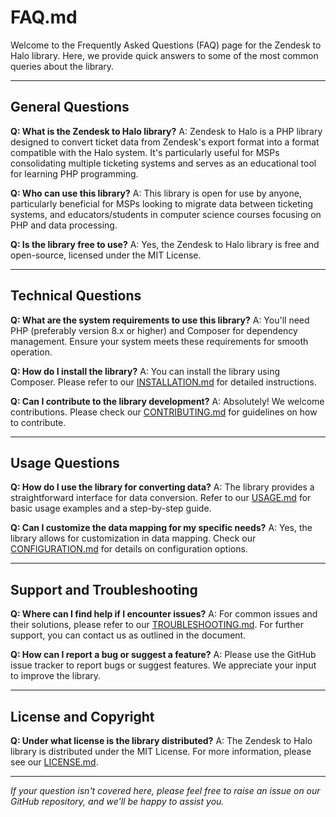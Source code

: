 # FAQ.md

Welcome to the Frequently Asked Questions (FAQ) page for the Zendesk to Halo library. Here, we provide quick answers to some of the most common queries about the library.

---

## General Questions

**Q: What is the Zendesk to Halo library?**
A: Zendesk to Halo is a PHP library designed to convert ticket data from Zendesk's export format into a format compatible with the Halo system. It's particularly useful for MSPs consolidating multiple ticketing systems and serves as an educational tool for learning PHP programming.

**Q: Who can use this library?**
A: This library is open for use by anyone, particularly beneficial for MSPs looking to migrate data between ticketing systems, and educators/students in computer science courses focusing on PHP and data processing.

**Q: Is the library free to use?**
A: Yes, the Zendesk to Halo library is free and open-source, licensed under the MIT License.

---

## Technical Questions

**Q: What are the system requirements to use this library?**
A: You'll need PHP (preferably version 8.x or higher) and Composer for dependency management. Ensure your system meets these requirements for smooth operation.

**Q: How do I install the library?**
A: You can install the library using Composer. Please refer to our [INSTALLATION.md](INSTALLATION.md) for detailed instructions.

**Q: Can I contribute to the library development?**
A: Absolutely! We welcome contributions. Please check our [CONTRIBUTING.md](CONTRIBUTING.md) for guidelines on how to contribute.

---

## Usage Questions

**Q: How do I use the library for converting data?**
A: The library provides a straightforward interface for data conversion. Refer to our [USAGE.md](USAGE.md) for basic usage examples and a step-by-step guide.

**Q: Can I customize the data mapping for my specific needs?**
A: Yes, the library allows for customization in data mapping. Check our [CONFIGURATION.md](CONFIGURATION.md) for details on configuration options.

---

## Support and Troubleshooting

**Q: Where can I find help if I encounter issues?**
A: For common issues and their solutions, please refer to our [TROUBLESHOOTING.md](TROUBLESHOOTING.md). For further support, you can contact us as outlined in the document.

**Q: How can I report a bug or suggest a feature?**
A: Please use the GitHub issue tracker to report bugs or suggest features. We appreciate your input to improve the library.

---

## License and Copyright

**Q: Under what license is the library distributed?**
A: The Zendesk to Halo library is distributed under the MIT License. For more information, please see our [LICENSE.md](LICENSE.md).

---

*If your question isn't covered here, please feel free to raise an issue on our GitHub repository, and we'll be happy to assist you.*